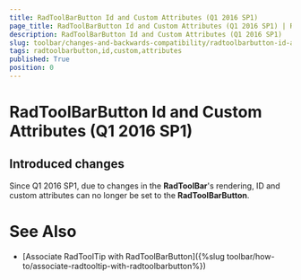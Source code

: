 ```yaml
---
title: RadToolBarButton Id and Custom Attributes (Q1 2016 SP1)
page_title: RadToolBarButton Id and Custom Attributes (Q1 2016 SP1) | RadToolBar for ASP.NET AJAX Documentation
description: RadToolBarButton Id and Custom Attributes (Q1 2016 SP1)
slug: toolbar/changes-and-backwards-compatibility/radtoolbarbutton-id-and-custom-attributes-q1-2016-sp1
tags: radtoolbarbutton,id,custom,attributes
published: True
position: 0
---
```


# RadToolBarButton Id and Custom Attributes (Q1 2016 SP1)

## Introduced changes

Since Q1 2016 SP1, due to changes in the **RadToolBar**'s rendering, ID and custom attributes can no longer be set to the **RadToolBarButton**. 


# See Also

 * [Associate RadToolTip with RadToolBarButton]({%slug toolbar/how-to/associate-radtooltip-with-radtoolbarbutton%})

